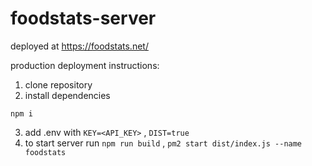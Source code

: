 # foodstats-server

deployed at https://foodstats.net/

production deployment instructions:

1. clone repository
2. install dependencies

```shell
npm i
```

3. add .env with `KEY=<API_KEY>` , `DIST=true`
4. to start server run `npm run build` , `pm2 start dist/index.js --name foodstats`
